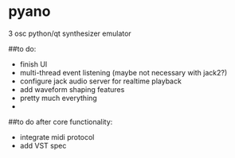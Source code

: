 # pyano
3 osc python/qt synthesizer emulator

##to do:
 - finish UI
 - multi-thread event listening (maybe not necessary with jack2?)
 - configure jack audio server for realtime playback
 - add waveform shaping features
 - pretty much everything
 - 

##to do after core functionality:
 - integrate midi protocol
 - add VST spec
